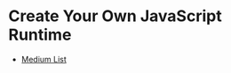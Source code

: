 # Create Your Own JavaScript Runtime

- [Medium List](https://medium.com/@otterlord/list/create-your-own-javascript-runtime-2c1a4a52723e)
